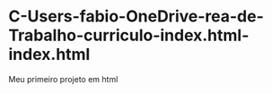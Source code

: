 # C-Users-fabio-OneDrive-rea-de-Trabalho-curriculo-index.html-index.html
Meu primeiro projeto em html
